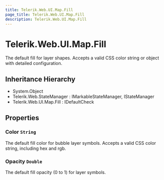 ```yaml
---
title: Telerik.Web.UI.Map.Fill
page_title: Telerik.Web.UI.Map.Fill
description: Telerik.Web.UI.Map.Fill
---
```


# Telerik.Web.UI.Map.Fill

The default fill for layer shapes. Accepts a valid CSS color string or object with detailed configuration.

## Inheritance Hierarchy

* System.Object
* Telerik.Web.StateManager : IMarkableStateManager, IStateManager
* Telerik.Web.UI.Map.Fill : IDefaultCheck

## Properties

###  Color `String`

The default fill color for bubble layer symbols. Accepts a valid CSS color string, including hex and rgb.

###  Opacity `Double`

The default fill opacity (0 to 1) for layer symbols.

